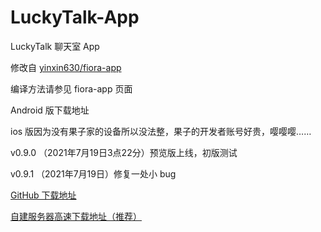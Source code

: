 # LuckyTalk-App

LuckyTalk 聊天室 App

修改自 [yinxin630/fiora-app](https://github.com/yinxin630/fiora-app)

编译方法请参见 fiora-app 页面

Android 版下载地址

ios 版因为没有果子家的设备所以没法整，果子的开发者账号好贵，嘤嘤嘤……

v0.9.0 （2021年7月19日3点22分）预览版上线，初版测试

v0.9.1 （2021年7月19日）修复一处小 bug

[GitHub 下载地址](https://github.com/luckykeeper/LuckyTalk-app/releases/download/v0.9.1/luckytalk-v0.9.1.apk)

[自建服务器高速下载地址（推荐）](https://gate.luckykeeper.site/LuckyTalk/luckytalk-v0.9.1.apk)

